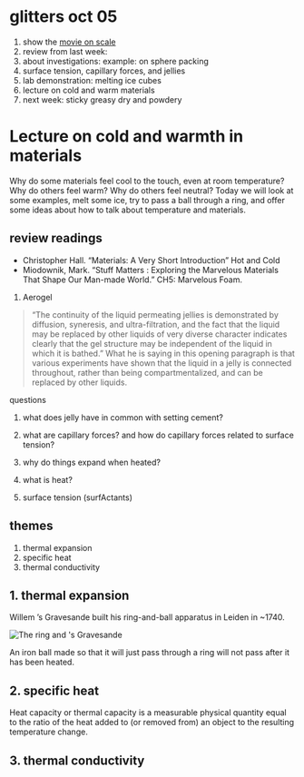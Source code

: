 # glitters oct 05

1. show the [movie on scale](http://apod.nasa.gov/apod/image/1203/scaleofuniverse_huang.swf?bordercolor=white)
2. review from last week: 
2. about investigations: example: on sphere packing
3. surface tension, capillary forces, and jellies
4. lab demonstration: melting ice cubes
4. lecture on cold and warm materials
5. next week: sticky greasy dry and powdery

# Lecture on cold and warmth in materials

Why do some materials feel cool to the touch, even at room temperature? Why do others feel warm? Why do others feel neutral? Today we will look at some examples, melt some ice, try to pass a ball through a ring, and offer some ideas about how to talk about temperature and materials. 

## review readings

 - Christopher Hall. “Materials: A Very Short Introduction” Hot and Cold
 - Miodownik, Mark. “Stuff Matters : Exploring the Marvelous Materials That Shape Our Man-made World.” CH5: Marvelous Foam. 

1. Aerogel

> “The continuity of the liquid permeating jellies is demonstrated by diffusion, syneresis, and ultra-filtration, and the fact that the liquid may be replaced by other liquids of very diverse character indicates clearly that the gel structure may be independent of the liquid in which it is bathed.”
> What he is saying in this opening paragraph is that various experiments have shown that the liquid in a jelly is connected throughout, rather than being compartmentalized, and can be replaced by other liquids. 

questions
1. what does jelly have in common with setting cement?
2. what are capillary forces? and how do capillary forces related to surface tension?
3. why do things expand when heated?
4. what is heat?

2. surface tension (surfActants)

## themes

1. thermal expansion
2. specific heat
3. thermal conductivity



## 1. thermal expansion

Willem ’s Gravesande built his ring-and-ball apparatus in Leiden in ~1740.

![The ring and  's Gravesande](https://www.evernote.com/l/ADPUWj-AvK5GgIeUub31mssHtB431WxWQWIB/image.png)

An iron ball made so that it will just pass through a ring will not pass after it has been heated. 


## 2. specific heat

Heat capacity or thermal capacity is a measurable physical quantity equal to the ratio of the heat added to (or removed from) an object to the resulting temperature change.

## 3. thermal conductivity

